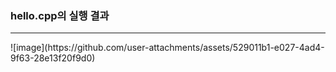 <h3>hello.cpp의 실행 결과</h3>
<hr>
![image](https://github.com/user-attachments/assets/529011b1-e027-4ad4-9f63-28e13f20f9d0)

